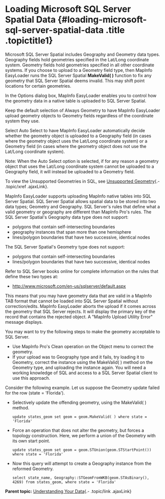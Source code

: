 Loading Microsoft SQL Server Spatial Data {#loading-microsoft-sql-server-spatial-data .title .topictitle1}
=========================================

<div class="body conbody">

Microsoft SQL Server Spatial includes Geography and Geometry data types. Geography fields hold geometries specified in the Lat/Long coordinate system. Geometry fields hold geometries specified in all other coordinate systems. If you choose to upload to a Geometry field type, then MapInfo EasyLoader runs the SQL Server Spatial **MakeValid( )** function to fix any geometry that SQL Server Spatial deems invalid. This may shift point locations for certain geometries.

In the <span class="keyword wintitle">Options</span> dialog box, MapInfo EasyLoader enables you to control how the geometry data in a native table is uploaded to SQL Server Spatial.

Keep the default selection of <span class="ph uicontrol">Always Geometry</span> to have MapInfo EasyLoader upload geometry objects to Geometry fields regardless of the coordinate system they use.

Select <span class="ph uicontrol">Auto Select</span> to have MapInfo EasyLoader automatically decide whether the geometry object is uploaded to a Geography field (in cases where the geometry object uses the Lat/Long coordinate system) or a Geometry field (in cases where the geometry object does not use the Lat/Long coordinate system).

<div class="note note">

<span class="notetitle">Note:</span> When the Auto Select option is selected, if for any reason a geometry object that uses the Lat/Long coordinate system cannot be uploaded to a Geography field, it will instead be uploaded to a Geometry field.

</div>

To view the Unsupported Geometries in SQL, see [Unsupported Geometry](guide/uploading/unsupportedgeometry.html){.- .topic/xref .ajaxLink}.

MapInfo EasyLoader supports uploading MapInfo native tables into SQL Server Spatial. SQL Server Spatial allows spatial data to be stored into two data types; Geometry and Geography. SQL Server's rules that define what a valid geometry or geography are different than MapInfo Pro's rules. The SQL Server Spatial's Geography data type does not support:

-   polygons that contain self-intersecting boundaries
-   geography instances that span more than one hemisphere
-   lines/polygon boundaries that have two successive, identical nodes

The SQL Server Spatial's Geometry type does not support:

-   polygons that contain self-intersecting boundaries
-   lines/polygon boundaries that have two successive, identical nodes

Refer to SQL Server books online for complete information on the rules that define these two types at:

-   <http://www.microsoft.com/en-us/sqlserver/default.aspx>

This means that you may have geometry data that are valid in a MapInfo TAB format that cannot be loaded into SQL Server Spatial without correction/edits. MapInfo EasyLoader aborts the upload if it comes across the geometry that SQL Server rejects. It will display the primary key of the record that contains the rejected object. A "MapInfo Upload Utility Error" message displays.

You may want to try the following steps to make the geometry acceptable to SQL Server.

-   Use MapInfo Pro's <span class="ph uicontrol">Clean</span> operation on the <span class="ph uicontrol">Object</span> menu to correct the geometry.
-   If your upload was to Geography type and it fails, try loading it to Geometry, correct the instance using the MakeValid( ) method on the Geometry type, and uploading the instance again. You will need a working knowledge of SQL and access to a SQL Server Spatial client to use this approach.

Consider the following example. Let us suppose the Geometry update failed for the row (state = 'Florida').

-   Selectively update the offending geometry, using the MakeValid( ) method.

    ``` {.pre .codeblock}
    update states_geom set geom = geom.MakeValid( ) where state = 'Florida'
    ```

-   Force an operation that does not alter the geometry, but forces a topology construction. Here, we perform a union of the Geometry with its own start point.

    ``` {.pre .codeblock}
    update states_geom set geom = geom.STUnion(geom.STStartPoint()) where state = 'Florida'
    ```

-   Now this query will attempt to create a Geography instance from the reformed Geometry.

    ``` {.pre .codeblock}
    select state_name, Geography::STGeomFromWKB(geom.STAsBinary(), 4269) from states_geom, where state = 'Florida'
    ```

</div>

<div class="related-links" functx="http://www.functx.com">

<div class="related-links-title">

</div>

<div class="familylinks">

<div class="parentlink">

**Parent topic:** [Understanding Your Data](guide/uploading/../../guide/uploading/understandingyourdata.html){.- .topic/link .ajaxLink}

</div>

</div>

</div>
